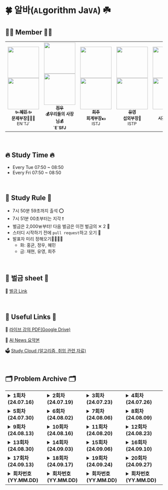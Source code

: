 # 🍀 알바(`AL`gorithm Ja`VA`) ☘️

## 👩‍💻 Member 🧑‍💻
<table>
  <tr>
    <td align="center"><a href="https://github.com/hyenem"><img src="https://avatars.githubusercontent.com/u/175174456?v=4" width="100px;" alt=""/><br /><img src="http://mazassumnida.wtf/api/mini/generate_badge?boj=hyenem" width="100px"><br /><sub><b>✨ 혜민 ✨</b></sub></a><br /><sub><b>문제부장👩🏻‍🏫</b><br>EN`TJ`</br></sub></td>
    <td align="center"><a href="https://github.com/jwkim0405"><img src="https://avatars.githubusercontent.com/u/175183384?s=400&v=4" width="100px;" alt=""/><br /><img src="http://mazassumnida.wtf/api/mini/generate_badge?boj=jwkim0405" width="100px"><br /><sub><b>정우</b></sub></a><br /><sub><b>💰우리들의 사장님💰<br>`E`SFJ</br></sub></td>      
    <td align="center"><a href="https://github.com/Listerinnne"><img src="https://avatars.githubusercontent.com/u/175182046?v=4" width="100px;" alt=""/><br /><img src="http://mazassumnida.wtf/api/mini/generate_badge?boj=kokheeju2" width="100px"><br /><sub><b>희주</b></sub></a><br /><sub><b>회계부장💵</b><br>ISTJ</br></sub></td>      
    <td align="center"><a href="https://github.com/shinyou28"><img src="https://avatars.githubusercontent.com/u/175183511?v=4" width="100px;" alt=""/><br /><img src="http://mazassumnida.wtf/api/mini/generate_badge?boj=a99yyoung" width="100px"><br /><sub><b>유영</b></sub></a><br /><sub><b>섭외부장👥</b><br>ISTP</br></sub></td>  
    <td align="center"><a href="https://github.com/Nekoshoot"><img src="https://avatars.githubusercontent.com/u/175118490?v=4" width="100px;" alt=""/><br /><img src="http://mazassumnida.wtf/api/mini/generate_badge?boj=neko1002" width="100px"><br /><sub><b>홍균</b></sub></a><br /><sub><b>시간요정🧚🏻</b><br>INFP</br></sub></td>
    <td align="center"><a href="https://github.com/marunTurtle"><img src="https://avatars.githubusercontent.com/u/132056894?v=4" width="100px;" alt=""/><br /><img src="http://mazassumnida.wtf/api/mini/generate_badge?boj=angle0918" width="100px"><br /><sub><b>재현</b></sub></a><br /><sub><b>자동화법사🧙</b><br>INFP</br></sub></td>
  </tr>
</table><br/>

## 🔥 Study Time 🔥
- Every Tue    07:50 ~ 08:50
- Every Fri    07:50 ~ 08:50

<br>

## 📣 Study Rule 📣

- 7시 50분 59초까지 출석 ⭕️
- 7시 51분 00초부터는 지각 ❗️
- 벌금은 2,000￦부터! 다음 벌금은 이전 벌금의 ✕ 2 🚨
- 스터디 시작하기 전에 `pull request`하고 오기 📮
- 발표자 미리 정해오기🙋‍♂️🙋‍♀️
  - 화: 홍균, 정우, 혜민
  - 금: 재현, 유영, 희주


<br>

## 🌱 벌금 sheet 🌱

💸 <a href="https://docs.google.com/spreadsheets/d/1M25pfYZXrR03PYGUnrDNMSFSNKln_zmEE0-LgOYIv4w/edit?gid=0#gid=0">벌금 Link</a>



<br>


## 🔗 Useful Links 🔗
📘 <a href="https://drive.google.com/drive/folders/1--VNQrn6colkf8wJH0dox5cQhGLUNUSR?usp=drive_link">라이브 강의 PDF(Google Drive)</a>

🤖 <a href="https://docs.google.com/spreadsheets/d/1wTtYaj5zcX8HcA13EOGzjzlRpNM6cs9mKPeiilu_jao/edit?usp=sharing">AI News 요약본</a>

🗳️ <a href ="https://drive.google.com/drive/folders/1p78wxSTBlcDKu0y_nwidDrni0hXdy9Y7?usp=drive_link"> Study Cloud (알고리즘, 취업 관련 자료) </a>
<br>

<br>

## 🗂️ Problem Archive 🗂️

<table>
  <tr>
    <td valign="top">
      <details>
        <summary><strong>1회차 (24.07.16)</strong></summary>
        <strong>공통</strong>
        <ul>
          <li><a href="https://swexpertacademy.com/main/code/problem/problemDetail.do?contestProbId=AV5PuPq6AaQDFAUq">SWEA_1979_어디에단어가들어갈수있을까?</a></li>
          <li><a href="https://swexpertacademy.com/main/code/problem/problemDetail.do?contestProbId=AV134DPqAA8CFAYh">SWEA_1206_View</a></li>
          <li><a href="https://swexpertacademy.com/main/code/problem/problemDetail.do?contestProbId=AV14ABYKADACFAYh">SWEA_1210_ladder1</a></li>
          <li><a href="https://swexpertacademy.com/main/code/problem/problemDetail.do?contestProbId=AV5PobmqAPoDFAUq">SWEA_1954_달팽이숫자</a></li>
          <li><a href="https://swexpertacademy.com/main/code/problem/problemDetail.do?contestProbId=AV14QpAaAAwCFAYi">SWEA_1215_회문1</a></li>
          <li><a href="https://swexpertacademy.com/main/code/problem/problemDetail.do?contestProbId=AWQl9TIK8qoDFAXj">SWEA_4613_러시아국기같은 깃발</a></li>
        </ul>
      </details>
    </td>
    <td valign="top">
      <details>
        <summary><strong>2회차 (24.07.19)</strong></summary>
        <strong>공통</strong>
        <ul>
          <li><a href="https://www.acmicpc.net/problem/1748">BOJ_1748_수이어쓰기1</a></li>
          <li><a href="https://www.acmicpc.net/problem/3085">BOJ_3085_사탕게임</a></li>
          <li><a href="https://www.acmicpc.net/problem/14500">BOJ_14500_테트로미노</a></li>
          <li><a href="https://www.acmicpc.net/problem/9095">BOJ_9095_1,2,3더하기</a></li>
          <li><a href="https://www.acmicpc.net/problem/6064">BOJ_6064_카잉달력</a></li>
          <li><a href="https://www.acmicpc.net/problem/1107">BOJ_1107_리모컨</a></li>
        </ul>
      </details>
    </td>
    <td valign="top">
      <details>
        <summary><strong>3회차 (24.07.23)</strong></summary>
        <strong>공통</strong>
        <ul>
          <li><a href="https://www.acmicpc.net/problem/1244">BOJ_1244_스위치 켜고 끄기</a></li>
          <li><a href="https://www.acmicpc.net/problem/1759">BOJ_1759_암호만들기</a></li>
          <li><a href="https://www.acmicpc.net/problem/14501">BOJ_14501_퇴사</a></li>
          <li><a href="https://www.acmicpc.net/problem/14889">BOJ_14889_스타트와링크</a></li>
          <li><a href="https://www.acmicpc.net/problem/2529">BOJ_2529_부등호</a></li>
          <li><a href="https://www.acmicpc.net/problem/10828">BOJ_10828_스택</a></li>
        </ul>
      </details>
    </td>
    <td valign="top">
      <details>
        <summary><strong>4회차 (24.07.26)</strong></summary>
        <strong>공통</strong>
        <ul>
          <li><a href="https://www.acmicpc.net/problem/1592">BOJ_1592_영식이와친구들</a></li>
          <li><a href="https://www.acmicpc.net/problem/2292">BOJ_2292_벌집</a></li>
          <li><a href="https://www.acmicpc.net/problem/2798">BOJ_2798_블랙잭</a></li>
          <li><a href="https://www.acmicpc.net/problem/3052">BOJ_3052_나머지</a></li>
          <li><a href="https://www.acmicpc.net/problem/8320">BOJ_8320_직사각형을만드는방법</a></li>
        </ul>
        <strong>자율</strong>
        <ul>
          <li><a href="https://www.acmicpc.net/problem/2225">BOJ_2225_합분해</a></li>
          <li><a href="https://www.acmicpc.net/problem/17404">BOJ_17404_RGB거리2</a></li>
        </ul>
      </details>
    </td>
  </tr>
  <tr>
    <td valign="top">
      <details>
        <summary><strong>5회차 (24.07.30)</strong></summary>
        <strong>공통</strong>
        <ul>
          <li><a href="https://www.acmicpc.net/problem/8958">BOJ_8958_OX퀴즈</a></li>
          <li><a href="https://www.acmicpc.net/problem/13300">BOJ_13300_방배정</a></li>
        </ul>
        <strong>자율</strong>
        <ul>
          <li><a href="https://www.acmicpc.net/problem/2667">BOJ_2667_단지번호붙이기</a></li>
          <li><a href="https://www.acmicpc.net/problem/11724">BOJ_11724_연결요소의개수</a></li>
          <li><a href="https://www.acmicpc.net/problem/1260">BOJ_1260_DFS와BFS</a></li>
        </ul>
      </details>
    </td>
    <td valign="top">
      <details>
        <summary><strong>6회차 (24.08.02)</strong></summary>
        <strong>공통</strong>
        <ul>
          <li><a href="https://www.acmicpc.net/problem/2477">BOJ_2477_참외밭</a></li>
          <li><a href="https://www.acmicpc.net/problem/2309">BOJ_2309_일곱난쟁이</a></li>
          <li><a href="https://www.acmicpc.net/problem/2810">BOJ_2810_컵홀더</a></li>
          <li><a href="https://www.acmicpc.net/problem/2851">BOJ_2851_슈퍼마리오</a></li>
        </ul>
      </details>
    </td>
    <td valign="top">
      <details>
        <summary><strong>7회차 (24.08.06)</strong></summary>
        <strong>공통</strong>
        <ul>
          <li><a href="https://www.acmicpc.net/problem/2563">BOJ_2563_색종이</a></li>
          <li><a href="https://www.acmicpc.net/problem/2567">BOJ_2567_색종이2</a></li>
          <li><a href="https://www.acmicpc.net/problem/10163">BOJ_10163_색종이</a></li>
        </ul>
        <strong>자율</strong>
        <ul>
          <li><a href="https://www.acmicpc.net/problem/2590">BOJ_2590_색종이</a></li>
        </ul>
      </details>
    </td>
    <td valign="top">
      <details>
        <summary><strong>8회차 (24.08.09)</strong></summary>
        <strong>공통</strong>
        <ul>
          <li><a href="https://www.acmicpc.net/problem/2941">BOJ_2941_크로아티아알파벳</a></li>
          <li><a href="https://www.acmicpc.net/problem/2999">BOJ_2999_비밀이메일</a></li>
          <li><a href="https://www.acmicpc.net/problem/3985">BOJ_3985_롤케이크</a></li>
          <li><a href="https://www.acmicpc.net/problem/2839">BOJ_2839_설탕 배달</a></li>
          <li><a href="https://www.acmicpc.net/problem/17413">BOJ_17413_단어뒤집기2</a></li>
        </ul>
      </details>
    </td>
  </tr>
  <tr>
    <td valign="top">
      <details>
        <summary><strong>9회차 (24.08.13)</strong></summary>
        <strong>공통</strong>
        <ul>
          <li><a href="https://swexpertacademy.com/main/code/problem/problemDetail.do?contestProbId=AWVWgkP6sQ0DFAUO">SWEA_5356_의석이의세로로말해요</a></li>
          <li><a href="https://swexpertacademy.com/main/code/problem/problemDetail.do?contestProbId=AWIeW7FakkUDFAVH">SWEA_4014_활주로건설</a></li>
          <li><a href="https://swexpertacademy.com/main/code/problem/problemDetail.do?contestProbId=AWQmA4uK8ygDFAXj">SWEA_4615_재미있는오셀로게임</a></li>
          <li><a href="https://www.acmicpc.net/problem/2527">BOJ_2527_직사각형</a></li>
          <li><a href="https://www.acmicpc.net/problem/10158">BOJ_10158_개미</a></li>
          <li><a href="https://www.acmicpc.net/problem/11399">BOJ_11399_ATM퀴즈</a></li>
          <li><a href="https://www.acmicpc.net/problem/14696">BOJ_14696_딱지놀이</a></li>
          <li><a href="https://www.acmicpc.net/problem/1158">BOJ_1158_요세푸스 문제</a></li>
        </ul>
      </details>
    </td>
    <td valign="top">
      <details>
        <summary><strong>10회차 (24.08.16)</strong></summary>
        <strong>공통</strong>
        <ul>
          <li><a href="https://swexpertacademy.com/main/code/problem/problemDetail.do?contestProbId=AV5V4A46AdIDFAWu">SWEA_2115_벌꿀채취</a></li>
          <li><a href="https://swexpertacademy.com/main/code/problem/problemDetail.do?contestProbId=AWIeUtVakTMDFAVH">SWEA_4012_요리사</a></li>
          <li><a href="https://swexpertacademy.com/main/code/problem/problemDetail.do?contestProbId=AV5PpFQaAQMDFAUq">SWEA_1952_수영장</a></li>
          <li><a href="https://swexpertacademy.com/main/learn/course/subjectDetail.do?subjectId=AWJRz2T6DVYDFAXc">SWEA_4013_특이한자석</a></li>
          <li><a href="https://www.acmicpc.net/problem/17471">BOJ_17471_게리맨더링</a></li>
        </ul>
        <strong>자율</strong>
        <ul>
          <li><a href="https://www.acmicpc.net/problem/1260">BOJ_1260_DFS와BFS</a></li>
        </ul>
      </details>
    </td>
    <td valign="top">
      <details>
        <summary><strong>11회차 (24.08.20)</strong></summary>
        <strong>공통</strong>
        <ul>
          <li><a href="https://swexpertacademy.com/main/code/problem/problemDetail.do?contestProbId=AWXRQm6qfL0DFAUo">SWEA_5656_벽돌깨기</a></li>
          <li><a href="https://swexpertacademy.com/main/code/problem/problemDetail.do?contestProbId=AV2b7Yf6ABcBBASw">SWEA_1486_장훈이의높은선반</a></li>
          <li><a href="https://swexpertacademy.com/main/code/problem/problemDetail.do?contestProbId=AV7IzvG6EksDFAXB">SWEA_2817_부분수열의합</a></li>
          <li><a href="https://swexpertacademy.com/main/code/problem/problemDetail.do?contestProbId=AV7GKs06AU0DFAXB">SWEA_2806_NQueen</a></li>
          <li><a href="https://swexpertacademy.com/main/code/problem/problemDetail.do?contestProbId=AWgv9va6HnkDFAW0">SWEA_6808_규영이와인영이의카드게임</a></li>
          <li><a href="https://www.acmicpc.net/problem/11403">BOJ_11403_경로찾기</a></li>
          <li><a href="https://www.acmicpc.net/problem/2178">BOJ_2178_미로탐색</a></li>
        </ul>
      </details>
    </td>
    <td valign="top">
      <details>
        <summary><strong>12회차 (24.08.23)</strong></summary>
        <strong>공통</strong>
        <ul>
          <li><a href="https://www.acmicpc.net/problem/24479">BOJ_24479_깊이우선탐색1</a></li>
          <li><a href="https://www.acmicpc.net/problem/24444">BOJ_24444_너비우선탐색1</a></li>
          <li><a href="https://www.acmicpc.net/problem/1260">BOJ_1260_DFS와BFS</a></li>
          <li><a href="https://www.acmicpc.net/problem/11403">BOJ_11403_경로찾기</a></li>
          <li><a href="https://www.acmicpc.net/problem/2178">BOJ_2178_미로탐색</a></li>
        </ul>
        <strong>자율</strong>
        <ul>
          <li><a href="https://www.acmicpc.net/problem/13023">13023_친구</a></li>
          <li><a href="https://www.acmicpc.net/problem/13549">13549_숨바꼭질</a></li>
          <li><a href="https://www.acmicpc.net/problem/13913">13913_숨바꼭질4</a></li>
        </ul>
      </details>
    </td>
  </tr>
  <tr>
    <td valign="top">
      <details>
        <summary><strong>13회차 (24.08.30)</strong></summary>
        <strong>공통</strong>
        <ul>
          <li><a href="https://swexpertacademy.com/main/code/problem/problemDetail.do?contestProbId=AV5PpLlKAQ4DFAUq">SWEA_1953_탈주범검거</a></li>
          <li><a href="https://www.acmicpc.net/problem/12865">BOJ_12865_평범한배낭</a></li>
          <li><a href="https://www.acmicpc.net/problem/11404">BOJ_11404_플로이드</a></li>
          <li><a href="https://www.acmicpc.net/problem/1753">BOJ_1753_최단경로</a></li>
          <li><a href="https://www.acmicpc.net/problem/11053">BOJ_11053_가장긴증가하는부분수열</a></li>
          <li><a href="https://www.acmicpc.net/problem/17144">BOJ_17144_미세먼지안녕</a></li>
        </ul>
      </details>
    </td>
    <td valign="top">
      <details>
        <summary><strong>14회차 (24.09.03)</strong></summary>
        <strong>공통</strong>
        <ul>
          <li><a href="https://swexpertacademy.com/main/code/problem/problemDetail.do?contestProbId=AV5-BEE6AK0DFAVl&categoryId=AV5-BEE6AK0DFAVl&categoryType=CODE&problemTitle=2383&orderBy=FIRST_REG_DATETIME&selectCodeLang=ALL&select-1=&pageSize=10&pageIndex=1">SWEA_2383_점심식사시간</a></li>
          <li><a href="https://swexpertacademy.com/main/code/problem/problemDetail.do?contestProbId=AWrDOdQqRCUDFARG">SWEA_7733_치즈도둑</a></li>
          <li><a href="https://swexpertacademy.com/main/code/problem/problemDetail.do?contestProbId=AV5PpFQaAQMDFAUq">SWEA_1952_수영장</a></li>
        </ul>
      </details>
    </td>
    <td valign="top">
      <details>
        <summary><strong>15회차 (24.09.06)</strong></summary>
        <strong>공통</strong>
        <ul>
          <li><a href="https://swexpertacademy.com/main/code/problem/problemDetail.do?contestProbId=AV2b_WPaAEIBBASw">SWEA_1494_사랑의카운슬러</a></li>
          <li><a href="https://swexpertacademy.com/main/code/problem/problemDetail.do?contestProbId=AWAe7XSKfUUDFAUw">SWEA_3234_준환이의 양팔저울</a></li>
          <li><a href="https://swexpertacademy.com/main/code/problem/problemDetail.do?contestProbId=AV15Khn6AN0CFAYD">SWEA_1244_최대상금</a></li>
          <li><a href="https://www.acmicpc.net/problem/9251">BOJ_9251_LCS</a></li>
        </ul>
        <strong>자율</strong>
        <ul>
          <li><a href="https://www.acmicpc.net/problem/9252">BOJ_9252_LCS2</a></li>
          <li><a href="https://www.acmicpc.net/problem/11049">BOJ_11049_행렬곱셈순서</a></li>
        </ul>
      </details>
    </td>
    <td valign="top">
      <details>
        <summary><strong>16회차 (24.09.10)</strong></summary>
        <strong>공통</strong>
        <ul>
          <li><a href="https://www.acmicpc.net/problem/17144">BOJ_17144_미세먼지안녕!</a></li>
          <li><a href="https://www.acmicpc.net/problem/14890">BOJ_14890_경사로</a></li>
           <li><a href="https://www.acmicpc.net/problem/17471">BOJ_17471_게리맨더링</a></li>
        </ul>
      </details>
    </td>
  </tr>
  <tr>
  <td valign="top">
    <details>
      <summary><strong>17회차 (24.09.13)</strong></summary>
      <ul>
          <li><a href="https://school.programmers.co.kr/learn/courses/30/lessons/42583">PRGMS_42583_다리를지나는트럭</a></li>
          <li><a href="https://school.programmers.co.kr/learn/courses/30/lessons/81302">PRGMS_81302_거리두기확인하기</a></li>
      </ul>
    </details>
  </td>
  <td valign="top">
    <details>
      <summary><strong>18회차 (24.09.17)</strong></summary>
      <strong>공통</strong>
      <ul>
        <li><a href="https://www.acmicpc.net/problem/1253">BOJ_1253_좋다</a></li>
        <li><a href="https://www.acmicpc.net/problem/3079">BOJ_3079_입국심사</a></li>
      </ul>
    </details>
  </td>
  <td valign="top">
    <details>
      <summary><strong>19회차 (24.09.24)</strong></summary>
      <strong>공통</strong>
      <ul>
        <li><a href="https://school.programmers.co.kr/learn/courses/30/lessons/340199">PRGRMS_340199_지폐접기</a></li>
        <li><a href="https://school.programmers.co.kr/learn/courses/30/lessons/340198">PRGRMS_340198_공원</a></li>
    </details>
  </td>
  <td valign="top">
    <details>
      <summary><strong>20회차 (24.09.27)</strong></summary>
      <strong>공통</strong>
      <ul>
        <li><a href="https://www.acmicpc.net/problem/1197">BOJ_1197_최소스패닝트리</a></li>
        <li><a href="https://www.acmicpc.net/problem/2252">BOJ_2252_줄세우기</a></li>
      </ul>
    </details>
  </td>
</tr>
<tr>
  <td valign="top">
    <details>
      <summary><strong>회차번호 (YY.MM.DD)</strong></summary>
      <strong>공통</strong>
      <ul>
        <li><a href="문제링크">문제_이름</a></li>
        <!-- 추가할 문제가 있으면 여기에 추가 -->
      </ul>
      <strong>자율</strong>
      <ul>
        <li><a href="문제링크">문제_이름</a></li>
        <!-- 추가할 문제가 있으면 여기에 추가 -->
      </ul>
    </details>
  </td>
  <td valign="top">
    <details>
      <summary><strong>회차번호 (YY.MM.DD)</strong></summary>
      <strong>공통</strong>
      <ul>
        <li><a href="문제링크">문제_이름</a></li>
        <!-- 추가할 문제가 있으면 여기에 추가 -->
      </ul>
      <strong>자율</strong>
      <ul>
        <li><a href="문제링크">문제_이름</a></li>
        <!-- 추가할 문제가 있으면 여기에 추가 -->
      </ul>
    </details>
  </td>
  <td valign="top">
    <details>
      <summary><strong>회차번호 (YY.MM.DD)</strong></summary>
      <strong>공통</strong>
      <ul>
        <li><a href="문제링크">문제_이름</a></li>
        <!-- 추가할 문제가 있으면 여기에 추가 -->
      </ul>
      <strong>자율</strong>
      <ul>
        <li><a href="문제링크">문제_이름</a></li>
        <!-- 추가할 문제가 있으면 여기에 추가 -->
      </ul>
    </details>
  </td>
  <td valign="top">
    <details>
      <summary><strong>회차번호 (YY.MM.DD)</strong></summary>
      <strong>공통</strong>
      <ul>
        <li><a href="문제링크">문제_이름</a></li>
        <!-- 추가할 문제가 있으면 여기에 추가 -->
      </ul>
      <strong>자율</strong>
      <ul>
        <li><a href="문제링크">문제_이름</a></li>
        <!-- 추가할 문제가 있으면 여기에 추가 -->
      </ul>
    </details>
  </td>
</tr>

</table>


<br>



